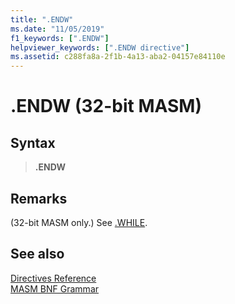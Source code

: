 ```yaml
---
title: ".ENDW"
ms.date: "11/05/2019"
f1_keywords: [".ENDW"]
helpviewer_keywords: [".ENDW directive"]
ms.assetid: c288fa8a-2f1b-4a13-aba2-04157e84110e
---
```

# .ENDW (32-bit MASM)

## Syntax

> **.ENDW**

## Remarks

(32-bit MASM only.) See [.WHILE](../../assembler/masm/dot-while.md).

## See also

[Directives Reference](../../assembler/masm/directives-reference.md)<br/>
[MASM BNF Grammar](masm-bnf-grammar.md)
